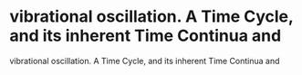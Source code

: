 # vibrational oscillation.  A Time Cycle, and its inherent Time Continua and

vibrational oscillation.  A Time Cycle, and its inherent Time Continua and
